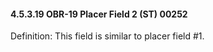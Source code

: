 #### 4.5.3.19 OBR-19 Placer Field 2 (ST) 00252

Definition: This field is similar to placer field #1.
